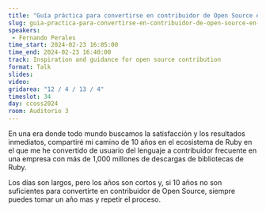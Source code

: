 ```yaml
---
title: "Guía práctica para convertirse en contribuidor de Open Source en 10 años (o más)"
slug: guia-practica-para-convertirse-en-contribuidor-de-open-source-en-10-anos-o-mas
speakers:
 - Fernando Perales
time_start: 2024-02-23 16:05:00
time_end: 2024-02-23 16:40:00
track: Inspiration and guidance for open source contribution
format: Talk
slides: 
video: 
gridarea: "12 / 4 / 13 / 4"
timeslot: 34
day: ccoss2024
room: Auditorio 3
---
```


En una era donde todo mundo buscamos la satisfacción y los resultados inmediatos, compartiré mi camino de 10 años en el ecosistema de Ruby en el que me he convertido de usuario del lenguaje a contribuidor frecuente en una empresa con más de 1,000 millones de descargas de bibliotecas de Ruby. 
 
 
 
 Los días son largos, pero los años son cortos y, si 10 años no son suficientes para convertirte en contribuidor de Open Source, siempre puedes tomar un año mas y repetir el proceso.